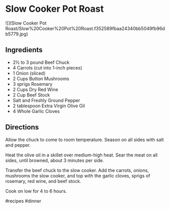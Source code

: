 # Slow Cooker Pot Roast
![](Slow Cooker Pot Roast/Slow%20Cooker%20Pot%20Roast.f352589fbaa24340bb5049fb96db5779.jpg)

## Ingredients
* 2½ to 3 pound Beef Chuck
* 4 Carrots (cut into 1-inch pieces)
* 1 Onion (sliced)
* 2 Cups Button Mushrooms
* 3 sprigs Rosemary
* 2 Cups Dry Red Wine
* 2 Cup Beef Stock
* Salt and Freshly Ground Pepper
* 2 tablespoon Extra Virgin Olive Oil
* 4 Whole Garlic Cloves

## Directions
Allow the chuck to come to room temperature. Season on all sides with salt and pepper.

Heat the olive oil in a skillet over medium-high heat. Sear the meat on all sides, until browned, about 3 minutes per side.

Transfer the beef chuck to the slow cooker. Add the carrots, onions, mushrooms the slow cooker, and top with the garlic cloves, sprigs of rosemary, red wine, and beef stock.

Cook on low for 4 to 6 hours.

#recipes #dinner